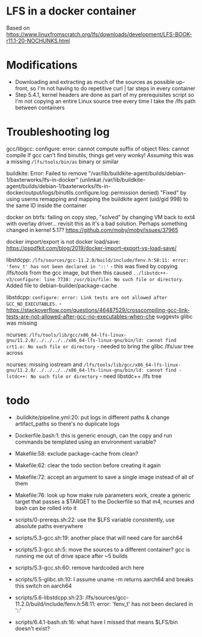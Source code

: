 # LFS in a docker container

Based on https://www.linuxfromscratch.org/lfs/downloads/development/LFS-BOOK-r11.1-20-NOCHUNKS.html

# Modifications
* Downloading and extracting as much of the sources as possible up-front, so I'm not having to do repetitive curl | tar steps in every container
* Step 5.4.1, kernel headers are done as part of my prerequisites script so I'm not copying an entire Linux source tree every time I take the /lfs path between containers


# Troubleshooting log
gcc/libgcc: configure: error: cannot compute suffix of object files: cannot compile
If gcc can't find binutils, things get very wonky!
*Assuming* this was a missing `/lfs/tools/bin/as` binary or similar

buildkite:  Error: Failed to remove "/var/lib/buildkite-agent/builds/debian-1/baxterworks/lfs-in-docker" (unlinkat /var/lib/buildkite-agent/builds/debian-1/baxterworks/lfs-in-docker/output/logs/binutils.configure.log: permission denied)
"Fixed" by using userns remapping and mapping the buildkite agent (uid/gid 998) to the same ID inside the container

docker on btrfs: failing on copy step, "solved" by changing VM back to ext4 with overlay driver... revisit this as it's a bad solution. Perhaps something changed in kernel 5.17? https://github.com/moby/moby/issues/37965

docker import/export is not docker load/save: https://pspdfkit.com/blog/2019/docker-import-export-vs-load-save/

libstdcpp: `/lfs/sources/gcc-11.2.0/build/include/fenv.h:58:11: error: 'fenv_t' has not been declared in '::'` - this was fixed by copying /lfs/tools from the gcc image, but then this caused `../libstdc++-v3/configure: line 7738: /usr/bin/file: No such file or directory`. Added file to debian-builder/package-cache

libstdcpp: `configure: error: Link tests are not allowed after GCC_NO_EXECUTABLES.` - https://stackoverflow.com/questions/46487529/crosscompiling-gcc-link-tests-are-not-allowed-after-gcc-no-executables-when-che suggests glibc was missing

ncurses: `/lfs/tools/lib/gcc/x86_64-lfs-linux-gnu/11.2.0/../../../../x86_64-lfs-linux-gnu/bin/ld: cannot find crt1.o: No such file or directory` - needed to bring the glibc /lfs/usr tree across

ncurses: missing iostream and `/lfs/tools/lib/gcc/x86_64-lfs-linux-gnu/11.2.0/../../../../x86_64-lfs-linux-gnu/bin/ld: cannot find -lstdc++: No such file or directory` - need libstdc++ /lfs tree

# todo
* .buildkite/pipeline.yml:20: put logs in different paths & change artifact_paths so there's no duplicate logs

* Dockerfile.bash:1: this is generic enough, can the copy and run commands be templated using an environment variable?

* Makefile:58: exclude package-cache from clean?

* Makefile:62: clear the todo section before creating it again

* Makefile:72: accept an argument to save a single image instead of all of them

* Makefile:76: look up how make rule parameters work, create a generic target that passes a $TARGET to the Dockerfile so that m4, ncurses and bash can be rolled into it

* scripts/0-prereqs.sh:22: use the $LFS variable consistently, use absolute paths everywhere

* scripts/5.3-gcc.sh:19: another place that will need care for aarch64

* scripts/5.3-gcc.sh:5: move the sources to a different container? gcc is running me out of drive space after ~5 builds

* scripts/5.3-gcc.sh:60: remove hardcoded arch here

* scripts/5.5-glibc.sh:10: I assume uname -m returns aarch64 and breaks this switch on aarch64

* scripts/5.6-libstdcpp.sh:23: /lfs/sources/gcc-11.2.0/build/include/fenv.h:58:11: error: 'fenv_t' has not been declared in '::'

* scripts/6.4.1-bash.sh:16: what have I missed that means $LFS/bin doesn't exist?

